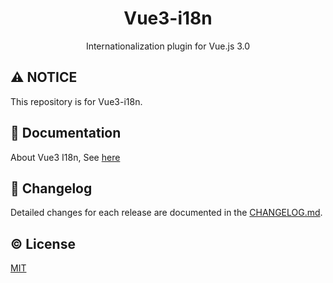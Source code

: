 <h1 align="center">Vue3-i18n</h1>

<p align="center">Internationalization plugin for Vue.js 3.0</p>

## :warning: NOTICE

This repository is for Vue3-i18n.

## :book: Documentation

About Vue3 I18n, See [here](https://vue3-i18n.webkong.cn)

## :scroll: Changelog

Detailed changes for each release are documented in the [CHANGELOG.md](https://github.com/webkong/vue3-i18n/blob/master/CHANGELOG.md).

## :copyright: License

[MIT](http://opensource.org/licenses/MIT)
